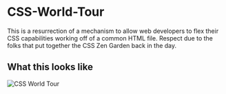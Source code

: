 CSS-World-Tour
==============

This is a resurrection of a mechanism to allow web developers to flex their CSS capabilities working off of a
common HTML file. Respect due to the folks that put together the CSS Zen Garden back in the day.

What this looks like
---

![CSS World Tour](https://user-images.githubusercontent.com/390059/59922693-3bd69780-9429-11e9-99e1-a6a262d3eda9.png)
